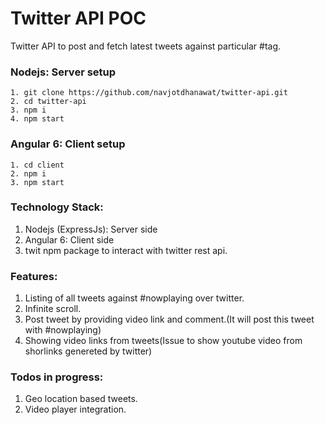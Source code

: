 # Twitter API POC

Twitter API to post and fetch latest tweets against particular #tag.

### Nodejs: Server setup
```
1. git clone https://github.com/navjotdhanawat/twitter-api.git
2. cd twitter-api
3. npm i
4. npm start 
```

### Angular 6: Client setup
```
1. cd client
2. npm i
3. npm start
```

### Technology Stack:
1. Nodejs (ExpressJs): Server side
2. Angular 6: Client side
3. twit npm package to interact with twitter rest api.

### Features:
1. Listing of all tweets against #nowplaying over twitter.
2. Infinite scroll.
3. Post tweet by providing video link and comment.(It will post this tweet with #nowplaying)
4. Showing video links from tweets(Issue to show youtube video from shorlinks genereted by twitter)

### Todos in progress:
1. Geo location based tweets.
2. Video player integration.
